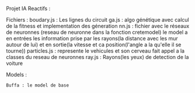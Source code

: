 Projet IA Reactifs : 

Fichiers : 
    boudary.js : Les lignes du circuit
    ga.js : algo génétique avec calcul de la fitness et implementation des géneration 
    nn.js : fichier avec le réseaux de neuronnes (reseau de neuronne dans la fonction cretemodel) le model a en entrées les information prise par les rayons(la distance avec les mur autour de lui) et en sortie(la vitesse et ca position(l'angle a la qu'elle il se tourne))
    particles.js : represente le vehicules et son cerveau fait appel a la classes du reseau de neuronnes
    ray.js : Rayons(les yeux) de detection de la voiture 


Models : 

    Buffa : le model de base 
    
